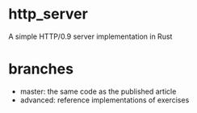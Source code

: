 # http_server
A simple HTTP/0.9 server implementation in Rust

# branches

* master: the same code as the published article
* advanced: reference implementations of exercises

